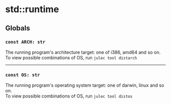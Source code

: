 # std::runtime
## Globals
### `const ARCH: str`
The running program's architecture target: one of i386, amd64 and so on.\
To view possible combinations of OS, run `julec tool distarch`

---

### `const OS: str`
The running program's operating system target: one of darwin, linux and so on.\
To view possible combinations of OS, run `julec tool distos`